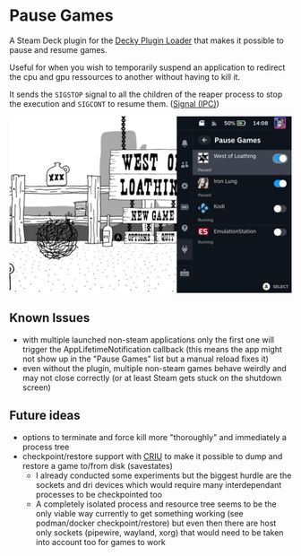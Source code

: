 # Pause Games

A Steam Deck plugin for the [Decky Plugin Loader](https://github.com/SteamDeckHomebrew/decky-loader) that makes it possible to pause and resume games.

Useful for when you wish to temporarily suspend an application to redirect the cpu and gpu ressources to another without having to kill it.

It sends the `SIGSTOP` signal to all the children of the reaper process to stop the execution and `SIGCONT` to resume them. ([Signal (IPC)](https://en.wikipedia.org/wiki/Signal_(IPC)))

![](assets/20220817140824_1.jpg)

## Known Issues

- with multiple launched non-steam applications only the first one will trigger the AppLifetimeNotification callback (this means the app might not show up in the "Pause Games" list but a manual reload fixes it)
- even without the plugin, multiple non-steam games behave weirdly and may not close correctly (or at least Steam gets stuck on the shutdown screen)

## Future ideas

- options to terminate and force kill more "thoroughly" and immediately a process tree
- checkpoint/restore support with [CRIU](https://github.com/checkpoint-restore/criu) to make it possible to dump and restore a game to/from disk (savestates)
  + I already conducted some experiments but the biggest hurdle are the sockets and dri devices which would require many interdependant processes to be checkpointed too
  + A completely isolated process and resource tree seems to be the only viable way currently to get something working (see podman/docker checkpoint/restore) but even then there are host only sockets (pipewire, wayland, xorg) that would need to be taken into account too for games to work

